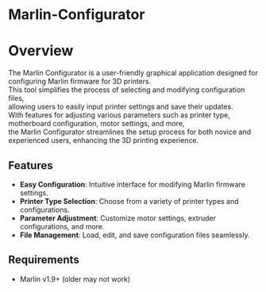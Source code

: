 # Marlin-Configurator

# Overview
The Marlin Configurator is a user-friendly graphical application designed for configuring Marlin firmware for 3D printers.\
This tool simplifies the process of selecting and modifying configuration files,\
allowing users to easily input printer settings and save their updates.\
With features for adjusting various parameters such as printer type, motherboard configuration, motor settings, and more,\
the Marlin Configurator streamlines the setup process for both novice and experienced users, enhancing the 3D printing experience.

## Features

- **Easy Configuration**: Intuitive interface for modifying Marlin firmware settings.
- **Printer Type Selection**: Choose from a variety of printer types and configurations.
- **Parameter Adjustment**: Customize motor settings, extruder configurations, and more.
- **File Management**: Load, edit, and save configuration files seamlessly.

## Requirements
- Marlin v1.9+ (older may not work)
